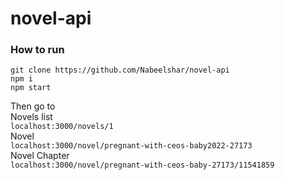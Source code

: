 # novel-api

### **How to run**
 `git clone https://github.com/Nabeelshar/novel-api` <br>
 `npm i` <br>
 `npm start` <br>

 Then go to <br>
 Novels list <br>
 `localhost:3000/novels/1` <br>
 Novel <br>
 `localhost:3000/novel/pregnant-with-ceos-baby2022-27173`<br>
 Novel Chapter <br>
 `localhost:3000/novel/pregnant-with-ceos-baby-27173/11541859` <br>
